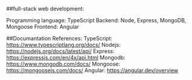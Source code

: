 ##full-stack web development:

Programming language: TypeScript
Backend: Node, Express, MongoDB, Mongoose
Frontend: Angular

##Documantation References:
TypeScript: https://www.typescriptlang.org/docs/
Nodejs: https://nodejs.org/docs/latest/api/
Express: https://expressjs.com/en/4x/api.html
Mongodb: https://www.mongodb.com/docs/
Mongoose: https://mongoosejs.com/docs/
Angular: https://angular.dev/overview
